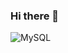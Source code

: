 ### Hi there 👋
![MySQL](https://user-images.githubusercontent.com/119366006/218660157-c898a681-db13-401b-b920-b2888193b4dc.png)

<!--
**PapazF/PapazF** is a ✨ _special_ ✨ repository because its `README.md` (this file) appears on your GitHub profile.

Here are some ideas to get you started:

- 🔭 I’m currently working on ...
- 🌱 I’m currently learning ...
- 👯 I’m looking to collaborate on ...
- 🤔 I’m looking for help with ...
- 💬 Ask me about ...
- 📫 How to reach me: ...
- 😄 Pronouns: ...
- ⚡ Fun fact: ...
-->
